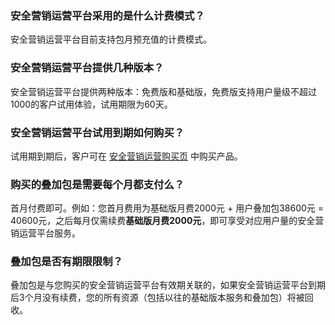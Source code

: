 ### 安全营销运营平台采用的是什么计费模式？
安全营销运营平台目前支持包月预充值的计费模式。


### 安全营销运营平台提供几种版本？
安全营销运营平台提供两种版本：免费版和基础版，免费版支持用户量级不超过1000的客户试用体验，试用期限为60天。

### 安全营销运营平台试用到期如何购买？
试用期到期后，客户可在 [安全营销运营购买页](https://buy.cloud.tencent.com/smop) 中购买产品。

### 购买的叠加包是需要每个月都支付么？
首月付费即可。例如：您首月费用为基础版月费2000元 + 用户叠加包38600元 = 40600元，之后每月仅需续费**基础版月费2000元**，即可享受对应用户量的安全营销运营平台服务。

### 叠加包是否有期限限制？
叠加包是与您购买的安全营销运营平台有效期关联的，如果安全营销运营平台到期后3个月没有续费，您的所有资源（包括以往的基础版本服务和叠加包）将被回收。
